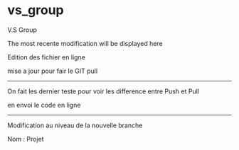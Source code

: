 # vs_group
V.S Group 

The most recente modification will be displayed here

Edition des fichier en ligne 

mise a jour pour fair le GIT pull

--------------------------------------------------------------------------
On fait les dernier teste pour voir les difference entre Push et Pull 

en envoi le code en ligne 


-------------------------------------------------------------------------

Modification au niveau de la nouvelle branche 

Nom : Projet 

